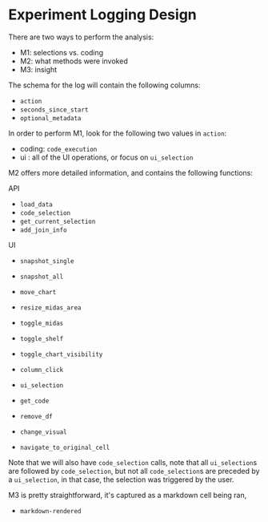 # Experiment Logging Design

There are two ways to perform the analysis:

- M1: selections vs. coding
- M2: what methods were invoked
- M3: insight

The schema for the log will contain the following columns:

- `action`
- `seconds_since_start`
- `optional_metadata`

In order to perform M1, look for the following two values in `action`:

- coding: `code_execution`
- ui : all of the UI operations, or focus on `ui_selection`

M2 offers more detailed information, and contains the following functions:

API

- `load_data`
- `code_selection`
- `get_current_selection`
- `add_join_info`

UI

- `snapshot_single`
- `snapshot_all`
- `move_chart`
- `resize_midas_area`
- `toggle_midas`
- `toggle_shelf`
- `toggle_chart_visibility`
- `column_click`
- `ui_selection`
- `get_code`
- `remove_df`
- `change_visual`

- `navigate_to_original_cell`

Note that we will also have `code_selection` calls, note that all `ui_selection`s are followed by `code_selection`, but not all `code_selection`s are preceded by a `ui_selection`, in that case, the selection was triggered by the user.

M3 is pretty straightforward, it's captured as a markdown cell being ran,

- `markdown-rendered`
